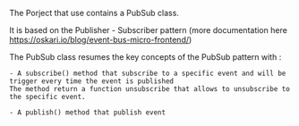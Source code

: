 The Porject that use contains a PubSub class.

It is based on the Publisher - Subscriber pattern (more documentation here https://oskari.io/blog/event-bus-micro-frontend/)

The PubSub class resumes the key concepts of the PubSub pattern with :

    - A subscribe() method that subscribe to a specific event and will be trigger every time the event is published
    The method return a function unsubscribe that allows to unsubscribe to the specific event.

    - A publish() method that publish event
